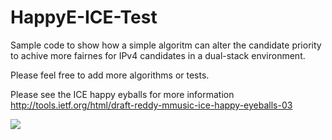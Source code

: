 HappyE-ICE-Test
===============

Sample code to show how a simple algoritm can alter the
candidate priority to achive more fairnes for IPv4 candidates
in a dual-stack environment.

Please feel free to add more algorithms or tests.

Please see the ICE happy eyballs for more information
http://tools.ietf.org/html/draft-reddy-mmusic-ice-happy-eyeballs-03

<a href='https://travis-ci.org/palerikm/HappyE-ICE-Test'><img src='https://travis-ci.org/palerikm/HappyE-ICE-Test.png?branch=master'></a>
